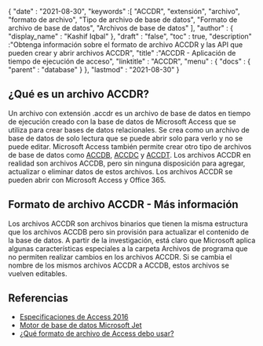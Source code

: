 {
  "date" : "2021-08-30",
  "keywords" :[ "ACCDR", "extensión", "archivo", "formato de archivo", "Tipo de archivo de base de datos", "Formato de archivo de base de datos", "Archivos de base de datos" ],
  "author" : {
    "display_name" : "Kashif Iqbal"
},
  "draft" : "false",
  "toc" : true,
  "description" :"Obtenga información sobre el formato de archivo ACCDR y las API que pueden crear y abrir archivos ACCDR",
  "title" :"ACCDR - Aplicación de tiempo de ejecución de acceso",
  "linktitle" : "ACCDR",
  "menu" : {
    "docs" : {
      "parent" : "database"
}
},
  "lastmod" : "2021-08-30"
}

## ¿Qué es un archivo ACCDR?

Un archivo con extensión .accdr es un archivo de base de datos en tiempo de ejecución creado con la base de datos de Microsoft Access que se utiliza para crear bases de datos relacionales. Se crea como un archivo de base de datos de solo lectura que se puede abrir solo para verlo y no se puede editar. Microsoft Access también permite crear otro tipo de archivos de base de datos como [ACCDB](/es/database/accdb/), [ACCDC](/es/database/accdc/) y [ACCDT](/es/database/accdt/). Los archivos ACCDR en realidad son archivos ACCDB, pero sin ninguna disposición para agregar, actualizar o eliminar datos de estos archivos. Los archivos ACCDR se pueden abrir con Microsoft Access y Office 365.

## Formato de archivo ACCDR - Más información

Los archivos ACCDR son archivos binarios que tienen la misma estructura que los archivos ACCDB pero sin provisión para actualizar el contenido de la base de datos. A partir de la investigación, está claro que Microsoft aplica algunas características especiales a la carpeta Archivos de programa que no permiten realizar cambios en los archivos ACCDR. Si se cambia el nombre de los mismos archivos ACCDR a ACCDB, estos archivos se vuelven editables.

## Referencias

* [Especificaciones de Access 2016](https://support.microsoft.com/en-us/office/access-specifications-0cf3c66f-9cf2-4e32-9568-98c1025bb47c)
* [Motor de base de datos Microsoft Jet](https://en.wikipedia.org/wiki/Microsoft_Jet_Database_Engine)
* [¿Qué formato de archivo de Access debo usar?](https://support.microsoft.com/en-us/office/which-access-file-format-should-i-use-012d9ab3-d14c-479e-b617-be66f9070b41)

